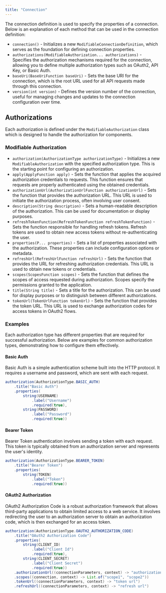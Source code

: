 ```yaml
---
title: "Connection"
---
```


The connection definition is used to specify the properties of a connection. Below is an explanation of each method that can be used in the connection definition:

- `connection()` - Initializes a new `ModifiableConnectionDefinition`, which serves as the foundation for defining connection properties.
- `authorizations(ModifiableAuthorization... authorizations)` - Specifies the authorization mechanisms required for the connection, allowing you to define multiple authorization types such as OAuth2, API Key, or Basic Auth.
- `baseUri(BaseUriFunction baseUri)` - Sets the base URI for the connection, which is the root URL used for all API requests made through this connection.
- `version(int version)` - Defines the version number of the connection, useful for managing changes and updates to the connection configuration over time.

## Authorizations

Each authorization is defined under the `ModifiableAuthorization` class which is designed to handle the authorization for components.

### Modifiable Authorization

- `authorization(AuthorizationType authorizationType)` - Initializes a new `ModifiableAuthorization` with the specified authorization type. This is the starting point for configuring an authorization.
- `apply(ApplyFunction apply)` - Sets the function that applies the acquired authorization credentials to requests. This function ensures that requests are properly authenticated using the obtained credentials.
- `authorizationUrl(AuthorizationUrlFunction authorizationUrl)` - Sets the function that provides the authorization URL. This URL is used to initiate the authorization process, often involving user consent.
- `description(String description)` - Sets a human-readable description of the authorization. This can be used for documentation or display purposes.
- `refreshTokenFunction(RefreshTokenFunction refreshTokenFunction)` - Sets the function responsible for handling refresh tokens. Refresh tokens are used to obtain new access tokens without re-authenticating the user.
- `properties(P... properties)` - Sets a list of properties associated with the authorization. These properties can include configuration options or metadata.
- `refreshUrl(RefreshUrlFunction refreshUrl)` - Sets the function that provides the URL for refreshing authorization credentials. This URL is used to obtain new tokens or credentials.
- `scopes(ScopesFunction scopes)` - Sets the function that defines the scopes of access requested during authorization. Scopes specify the permissions granted to the application.
- `title(String title)` - Sets a title for the authorization. This can be used for display purposes or to distinguish between different authorizations.
- `tokenUrl(TokenUrlFunction tokenUrl)` - Sets the function that provides the token URL. This URL is used to exchange authorization codes for access tokens in OAuth2 flows.

### Examples

Each authorization type has different properties that are required for successful authorization. Below are examples for common authorization types, demonstrating how to configure them effectively.

#### Basic Auth

Basic Auth is a simple authentication scheme built into the HTTP protocol. It requires a username and password, which are sent with each request.

```java
authorization(AuthorizationType.BASIC_AUTH)
    .title("Basic Auth")
    .properties(
        string(USERNAME)
            .label("Username")
            .required(true),
        string(PASSWORD)
            .label("Password")
            .required(true))
```

#### Bearer Token

Bearer Token authentication involves sending a token with each request. This token is typically obtained from an authorization server and represents the user's identity.

```java
authorization(AuthorizationType.BEARER_TOKEN)
    .title("Bearer Token")
    .properties(
        string(TOKEN)
            .label("Token")
            .required(true))
```

#### OAuth2 Authorization

OAuth2 Authorization Code is a robust authorization framework that allows third-party applications to obtain limited access to a web service. It involves redirecting the user to an authorization server to obtain an authorization code, which is then exchanged for an access token.

```java
authorization(AuthorizationType.OAUTH2_AUTHORIZATION_CODE)
    .title("OAuth2 Authorization Code")
    .properties(
        string(CLIENT_ID)
            .label("Client Id")
            .required(true),
        string(CLIENT_SECRET)
            .label("Client Secret")
            .required(true))
    .authorizationUrl((connectionParameters, context) -> "authorization url")
    .scopes((connection, context) -> List.of("scope1", "scope2"))
    .tokenUrl((connectionParameters, context) -> "token url")
    .refreshUrl((connectionParameters, context) -> "refresh url")
```
